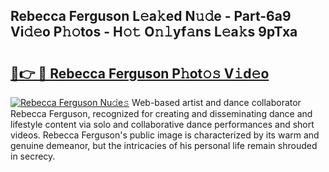 ## Rebecca Ferguson L𝚎a𝚔ed N𝚞𝚍e - Part-6a9 Vi𝚍𝚎o P𝚑𝚘tos - H𝚘𝚝 O𝚗𝚕yf𝚊ns L𝚎a𝚔s 9pTxa

# <h2><a href="http://kfdb43r.oniu.top/?m=Rebecca+Ferguson">🔗👉 🔴 Rebecca Ferguson P𝚑ot𝚘𝚜 V𝚒d𝚎o</a></h2>

[![Rebecca Ferguson Nu𝚍e𝚜](https://i.imgur.com/0qMVB7G.gif)](http://kfdb43r.oniu.top/?m=Rebecca+Ferguson)
Web-based artist and dance collaborator Rebecca Ferguson, recognized for creating and disseminating dance and lifestyle content via solo and collaborative dance performances and short videos. Rebecca Ferguson's public image is characterized by its warm and genuine demeanor, but the intricacies of his personal life remain shrouded in secrecy.  
